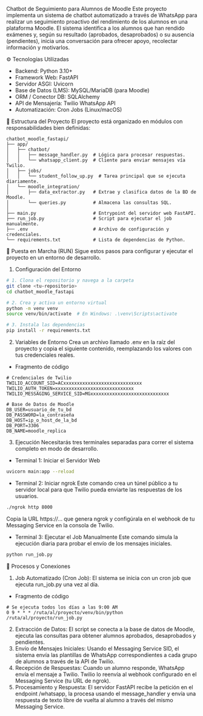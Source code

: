 Chatbot de Seguimiento para Alumnos de Moodle
Este proyecto implementa un sistema de chatbot automatizado a través de WhatsApp para realizar un seguimiento proactivo del rendimiento de los alumnos en una plataforma Moodle. El sistema identifica a los alumnos que han rendido exámenes y, según su resultado (aprobados, desaprobados) o su ausencia (pendientes), inicia una conversación para ofrecer apoyo, recolectar información y motivarlos.

⚙️ Tecnologías Utilizadas
* Backend: Python 3.10+
* Framework Web: FastAPI
* Servidor ASGI: Uvicorn
* Base de Datos (LMS): MySQL/MariaDB (para Moodle)
* ORM / Conector DB: SQLAlchemy
* API de Mensajería: Twilio WhatsApp API
* Automatización: Cron Jobs (Linux/macOS)

📂 Estructura del Proyecto
El proyecto está organizado en módulos con responsabilidades bien definidas:

```text
chatbot_moodle_fastapi/
├── app/
│   ├── chatbot/
│   │   ├── message_handler.py  # Lógica para procesar respuestas.
│   │   └── whatsapp_client.py  # Cliente para enviar mensajes vía Twilio.
│   ├── jobs/
│   │   └── student_follow_up.py  # Tarea principal que se ejecuta diariamente.
│   └── moodle_integration/
│       ├── data_extractor.py   # Extrae y clasifica datos de la BD de Moodle.
│       └── queries.py          # Almacena las consultas SQL.
│
├── main.py                     # Entrypoint del servidor web FastAPI.
├── run_job.py                  # Script para ejecutar el job manualmente.
├── .env                        # Archivo de configuración y credenciales.
└── requirements.txt            # Lista de dependencias de Python.
```

🚀 Puesta en Marcha (RUN)
Sigue estos pasos para configurar y ejecutar el proyecto en un entorno de desarrollo.

1. Configuración del Entorno
```Bash
# 1. Clona el repositorio y navega a la carpeta
git clone <tu-repositorio>
cd chatbot_moodle_fastapi

# 2. Crea y activa un entorno virtual
python -m venv venv
source venv/bin/activate  # En Windows: .\venv\Scripts\activate

# 3. Instala las dependencias
pip install -r requirements.txt
```

2. Variables de Entorno
Crea un archivo llamado .env en la raíz del proyecto y copia el siguiente contenido, reemplazando los valores con tus credenciales reales.

* Fragmento de código
```text
# Credenciales de Twilio
TWILIO_ACCOUNT_SID=ACxxxxxxxxxxxxxxxxxxxxxxxxxxxxx
TWILIO_AUTH_TOKEN=xxxxxxxxxxxxxxxxxxxxxxxxxxxxx
TWILIO_MESSAGING_SERVICE_SID=MGxxxxxxxxxxxxxxxxxxxxxxxxxxxxx

# Base de Datos de Moodle
DB_USER=usuario_de_tu_bd
DB_PASSWORD=la_contraseña
DB_HOST=ip_o_host_de_la_bd
DB_PORT=3306
DB_NAME=moodle_replica
```

3. Ejecución
Necesitarás tres terminales separadas para correr el sistema completo en modo de desarrollo.

* Terminal 1: Iniciar el Servidor Web

```Bash
uvicorn main:app --reload
```
* Terminal 2: Iniciar ngrok
Este comando crea un túnel público a tu servidor local para que Twilio pueda enviarte las respuestas de los usuarios.

```Bash
./ngrok http 8000
```
Copia la URL https://... que genera ngrok y configúrala en el webhook de tu Messaging Service en la consola de Twilio.

* Terminal 3: Ejecutar el Job Manualmente
Este comando simula la ejecución diaria para probar el envío de los mensajes iniciales.

```Bash
python run_job.py
```
🔄 Procesos y Conexiones
1. Job Automatizado (Cron Job): El sistema se inicia con un cron job que ejecuta run_job.py una vez al día.
* Fragmento de código
```text
# Se ejecuta todos los días a las 9:00 AM
0 9 * * * /ruta/al/proyecto/venv/bin/python /ruta/al/proyecto/run_job.py
```
2. Extracción de Datos: El script se conecta a la base de datos de Moodle, ejecuta las consultas para obtener alumnos aprobados, desaprobados y pendientes.
3. Envío de Mensajes Iniciales: Usando el Messaging Service SID, el sistema envía las plantillas de WhatsApp correspondientes a cada grupo de alumnos a través de la API de Twilio.
4. Recepción de Respuestas: Cuando un alumno responde, WhatsApp envía el mensaje a Twilio. Twilio lo reenvía al webhook configurado en el Messaging Service (tu URL de ngrok).
5. Procesamiento y Respuesta: El servidor FastAPI recibe la petición en el endpoint /whatsapp, la procesa usando el message_handler y envía una respuesta de texto libre de vuelta al alumno a través del mismo Messaging Service.
